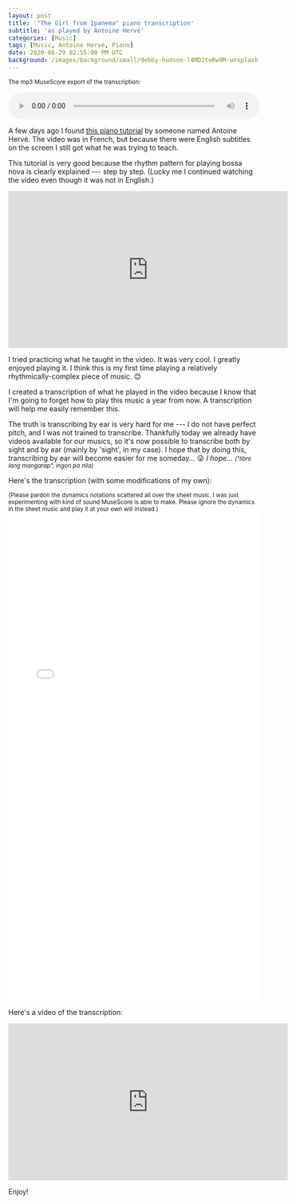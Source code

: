 ```yaml
---
layout: post
title: '"The Girl from Ipanema" piano transcription'
subtitle: 'as played by Antoine Hervé'
categories: [Music]
tags: [Music, Antoine Hervé, Piano]
date: 2020-06-29 02:55:00 PM UTC
background: /images/background/small/debby-hudson-l4MDJtoRw9M-unsplash.jpg
---
```


<!-- first published: June 29, 2020 01:30:00 AM Philippine Time -->
<!-- 2nd published: June 29, 2020 10:55:00 PM Philippine Time -->

<small>The mp3 MuseScore export of the transcription:</small>

<audio controls volume="0.1" style="width:100%">
  <source src="/files/music/2020-06-28-the-girl-from-ipanema.mp3" type="audio/mpeg">
Your browser does not support the audio element.
</audio>

<!--more-->

A few days ago I found [this piano tutorial](https://www.youtube.com/watch?v=R6S8RCKRIoY) by someone named Antoine Hervé. The video was in French, but because there were English subtitles on the screen I still got what he was trying to teach. 

This tutorial is very good because the rhythm pattern for playing bossa nova is clearly explained --- step by step. (Lucky me I continued watching the video even though it was not in English.)

<iframe width="560" height="315" src="https://www.youtube.com/embed/R6S8RCKRIoY" frameborder="0" allow="accelerometer; autoplay; encrypted-media; gyroscope; picture-in-picture" allowfullscreen></iframe>

I tried practicing what he taught in the video. It was very cool. I greatly enjoyed playing it. I think this is my first time playing a relatively rhythmically-complex piece of music. :blush: 

I created a transcription of what he played in the video because I know that I'm going to forget how to play this music a year from now. A transcription will help me easily remember this.

The truth is transcribing by ear is very hard for me --- I do not have perfect pitch, and I was not trained to transcribe. Thankfully today we already have videos available for our musics, so it's now possible to transcribe both by sight and by ear (mainly by 'sight', in my case). I hope that by doing this, transcribing by ear will become easier for me someday... :stuck_out_tongue_winking_eye: _I hope... <small>("libre lang mangarap", ingon pa nila)</small>_

Here's the transcription (with some modifications of my own):

<small>
(Please pardon the dynamics notations scattered all over the sheet music. I was just experimenting with kind of sound MuseScore is able to make. Please ignore the dynamics in the sheet music and play it at your own will instead.)
</small>
 
<embed src="/files/music/2020-06-28-the-girl-from-ipanema.pdf" width="100%" height="980px"/>

Here's a video of the transcription:

<iframe width="560" height="315" src="https://www.youtube.com/embed/N1EmBtaCTJA" frameborder="0" allow="accelerometer; autoplay; encrypted-media; gyroscope; picture-in-picture" allowfullscreen></iframe>

Enjoy!
